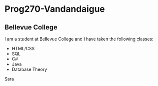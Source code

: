 Prog270-Vandandaigue
====================

Bellevue College
----------------

I am a student at Bellevue College and I have taken the following classes:

  * HTML/CSS
  * SQL
  * C#
  * Java
  * Database Theory
  
Sara
